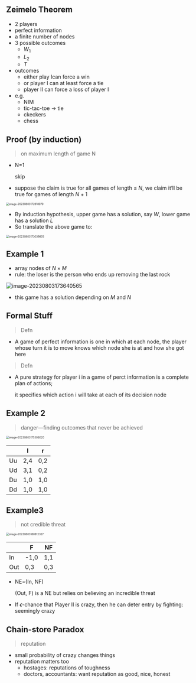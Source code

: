 ## Zeimelo Theorem

* 2 players
* perfect information
* a finite number of nodes
* 3 possible outcomes
	* $W_1$
	* $L_2$
	* $T$
* outcomes
	* either play Ⅰcan force a win
	* or player Ⅰ can at least force a tie
	* player Ⅱ can force a loss of player Ⅰ
* e.g.
	* NIM
	* tic-tac-toe $\to$ tie
	* ckeckers
	* chess

## Proof (by induction)

> on maximum length of game N

* N=1

	skip

* suppose the claim is true for all games of length $\leqslant\ N$, we claim it‘ll be true for games of length $N+1$

<img src="C:/Users/Lenovo/AppData/Roaming/Typora/typora-user-images/image-20230803172818979.png" alt="image-20230803172818979" style="zoom:50%;" />

* By induction hypothesis, upper game has a solution, say  $W$, lower game has a solution $L$
* So translate the above game to:

<img src="C:/Users/Lenovo/AppData/Roaming/Typora/typora-user-images/image-20230803173039805.png" alt="image-20230803173039805" style="zoom:50%;" />

## Example 1

* array nodes of $N×M$
* rule:  the loser is the person who ends up removing the last rock

![image-20230803173640565](C:/Users/Lenovo/AppData/Roaming/Typora/typora-user-images/image-20230803173640565.png)

* this game has a solution depending on $M$ and $N$

## Formal Stuff

> Defn

* A game of perfect information is one in which at each node, the player whose turn it is to move knows which node she is at and how she got here

> Defn

* A pure strategy for player i in a game of perct information is a complete plan of actions; 

	it specifies which action i will take at each of its decision node

## Example 2

> danger—finding outcomes that never be achieved

<img src="C:/Users/Lenovo/AppData/Roaming/Typora/typora-user-images/image-20230803175306020.png" alt="image-20230803175306020" style="zoom:50%;" />

|      | l    | r    |
| ---- | ---- | ---- |
| Uu   | 2,4  | 0,2  |
| Ud   | 3,1  | 0,2  |
| Du   | 1,0  | 1,0  |
| Dd   | 1,0  | 1,0  |

## Example3

> not credible threat

<img src="C:/Users/Lenovo/AppData/Roaming/Typora/typora-user-images/image-20230803180812327.png" alt="image-20230803180812327" style="zoom:50%;" />

|      | F    | NF   |
| ---- | ---- | ---- |
| In   | -1,0 | 1,1  |
| Out  | 0,3  | 0,3  |

* NE=(In, NF)

	(Out, F) is a NE but relies on believing an incredible threat
	
* If $\epsilon$-chance that Player Ⅱ is crazy, then he can deter entry by fighting: seemingly crazy

## Chain-store Paradox

> reputation

* small probability of crazy changes things
* reputation matters too
	* hostages: reputations of toughness
	* doctors, accountants: want reputation as good, nice, honest